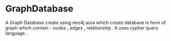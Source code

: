 # GraphDatabase
A Graph Database create using neo4j aura which create database in form of graph which contain - nodes , edges , relationship . It uses cypher query language .


